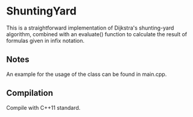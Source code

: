 # ShuntingYard
This is a straightforward implementation of Dijkstra's shunting-yard algorithm, combined with an evaluate() function to calculate the result of formulas given in infix notation.

## Notes
An example for the usage of the class can be found in main.cpp.

## Compilation
Compile with C++11 standard.
